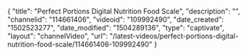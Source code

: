 {
    "title": "Perfect Portions Digital Nutrition Food Scale",
    "description": "",
    "channelid": "114661406",
    "videoid": "109992490",
    "date_created": "1502523277",
    "date_modified": "1504289136",
    "type": "captivate",
    "layout": "channelVideo",
    "url": "\/latest-videos\/perfect-portions-digital-nutrition-food-scale\/114661406-109992490"
}